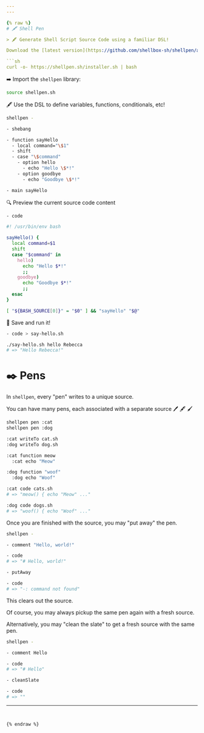 ```yaml
---
---

{% raw %}
# 🖋️ Shell Pen

> 🖋️ Generate Shell Script Source Code using a familiar DSL!

Download the [latest version](https://github.com/shellbox-sh/shellpen/archive/v0.1.0.tar.gz) by clicking one of the download links above or:

```sh
curl -o- https://shellpen.sh/installer.sh | bash
```

➡️ Import the `shellpen` library:

```sh
source shellpen.sh
```

🖋️ Use the DSL to define variables, functions, conditionals, etc!

```sh
shellpen -

- shebang

- function sayHello
  - local command="\$1"
  - shift
  - case "\$command"
    - option hello
      - echo "Hello \$*!"
    - option goodbye
      - echo "Goodbye \$*!"

- main sayHello
```

🔍 Preview the current source code content

```sh
- code
```

```sh
#! /usr/bin/env bash

sayHello() {
  local command=$1
  shift
  case "$command" in
    hello)
      echo "Hello $*!"
      ;;
    goodbye)
      echo "Goodbye $*!"
      ;;
  esac
}

[ "${BASH_SOURCE[0]}" = "$0" ] && "sayHello" "$@"
```

💾 Save and run it!

```sh
- code > say-hello.sh
```

```sh
./say-hello.sh hello Rebecca
# => "Hello Rebecca!"
```

# ✒️ Pens

In `shellpen`, every "pen" writes to a unique source.

You can have many pens, each associated with a separate source 🖊️ 🖋️ 🖌️

```sh
shellpen pen :cat
shellpen pen :dog

:cat writeTo cat.sh
:dog writeTo dog.sh

:cat function meow
  :cat echo "Meow"

:dog function "woof"
  :dog echo "Woof"

:cat code cats.sh
# => "meow() { echo "Meow" ..."

:dog code dogs.sh
# => "woof() { echo "Woof" ..."
```

Once you are finished with the source, you may "put away" the pen.

```sh
shellpen -

- comment "Hello, world!"

- code
# => "# Hello, world!"

- putAway

- code
# => "-: command not found"
```

This clears out the source.

Of course, you may always pickup the same pen again with a fresh source.

Alternatively, you may "clean the slate" to get a fresh source with the same pen.

```sh
shellpen -

- comment Hello

- code
# => "# Hello"

- cleanSlate

- code
# => ""
```

---
```


{% endraw %}
